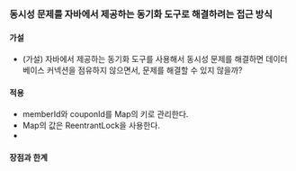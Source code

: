 ### 동시성 문제를 자바에서 제공하는 동기화 도구로 해결하려는 접근 방식

#### 가설

- (가설) 자바에서 제공하는 동기화 도구를 사용해서 동시성 문제를 해결하면 데이터베이스 커넥션을 점유하지 않으면서, 문제를 해결할 수 있지 않을까?

#### 적용


- memberId와 couponId를 Map의 키로 관리한다.
- Map의 값은 ReentrantLock을 사용한다. 
- 
#### 장점과 한계
